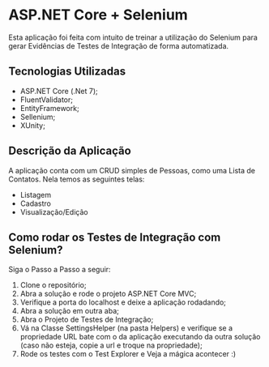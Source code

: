 # ASP.NET Core + Selenium

Esta aplicação foi feita com intuito de treinar a utilização do Selenium para gerar Evidências de Testes de Integração de forma automatizada.

## Tecnologias Utilizadas
- ASP.NET Core (.Net 7);
- FluentValidator;
- EntityFramework;
- Sellenium;
- XUnity;

## Descrição da Aplicação

A aplicação conta com um CRUD simples de Pessoas, como uma Lista de Contatos. Nela temos as seguintes telas:
- Listagem
- Cadastro
- Visualização/Edição

## Como rodar os Testes de Integração com Selenium?

Siga o Passo a Passo a seguir:
1. Clone o repositório;
2. Abra a solução e rode o projeto ASP.NET Core MVC;
3. Verifique a porta do localhost e deixe a aplicação rodadando;
4. Abra a solução em outra aba;
5. Abra o Projeto de Testes de Integração;
6. Vá na Classe SettingsHelper (na pasta Helpers) e verifique se a propriedade URL bate com o da aplicação executando da outra solução (caso não esteja, copie a url e troque na propriedade);
7. Rode os testes com o Test Explorer e Veja a mágica acontecer :)
  

  
